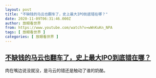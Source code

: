 ```yaml
---
layout: post
title: "不缺钱的马云也翻车了，史上最大IPO到底错在哪？"
date: 2020-11-09T06:31:46.000Z
author: 放眼看世界
from: https://www.youtube.com/watch?v=wWnKuKn_NPA
tags: [ 放眼看世界 ]
categories: [ 放眼看世界 ]
---
```

<!--1604903506000-->
[不缺钱的马云也翻车了，史上最大IPO到底错在哪？](https://www.youtube.com/watch?v=wWnKuKn_NPA)
------

<div>
肉在嘴边说没就没，是马云的错还是触动了谁的奶酪。
</div>
